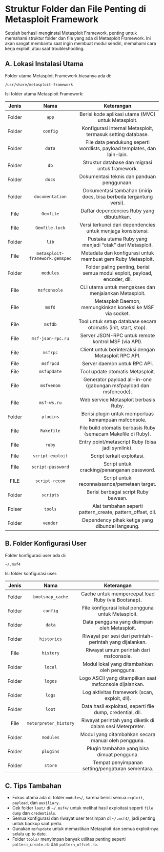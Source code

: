 # Struktur Folder dan File Penting di Metasploit Framework

Setelah berhasil menginstal Metasploit Framework, penting untuk memahami struktur folder dan file yang ada di Metasploit Framework. Ini akan sangat membantu saat ingin membuat modul sendiri, memahami cara kerja exploit, atau saat troubleshooting.

## A. Lokasi Instalasi Utama

Folder utama Metasploit Framework biasanya ada di:

```
/usr/share/metasploit-framework
```

Isi folder utama Metasploit Framework:

| Jenis | Nama | Keterangan |
|:--:|:--:|:--:|
| Folder | `app` | Berisi kode aplikasi utama (MVC) untuk Metasploit. |
| Folder | `config` | Konfigurasi internal Metasploit, termasuk setting database. |
| Folder | `data` |	File data pendukung seperti wordlists, payload templates, dan lain-lain. |
| Folder | `db` | Struktur database dan migrasi untuk framework. |
| Folder | `docs` | Dokumentasi teknis dan panduan penggunaan. |
| Folder | `documentation` | Dokumentasi tambahan (mirip docs, bisa berbeda tergantung versi). |
| File | `Gemfile` | Daftar dependencies Ruby yang dibutuhkan. |
| File | `Gemfile.lock` | Versi terkunci dari dependencies untuk menjaga konsistensi. | 
| Folder | `lib` | Pustaka utama Ruby yang menjadi “otak” dari Metasploit. |
| File | `metasploit-framework.gemspec` | Metadata dan konfigurasi untuk membuat gem Ruby Metasploit. |
| Folder | `modules` | Folder paling penting, berisi semua modul exploit, payload, encoder, dll. |
| File | `msfconsole` | CLI utama untuk mengakses dan menjalankan Metasploit. |
| File | `msfd` | Metasploit Daemon, memungkinkan koneksi ke MSF via socket. |
| File | `msfdb` | Tool untuk setup database secara otomatis (init, start, stop). |
| File | `msf-json-rpc.ru` | Server JSON-RPC untuk remote kontrol MSF (via API). |
| File | `msfrpc` | Client untuk berinteraksi dengan Metasploit RPC API. |
| File | `msfrpcd` | Server daemon untuk RPC API. |
| File | `msfupdate` | Tool update otomatis Metasploit. |
| File | `msfvenom` | Generator payload all-in-one (gabungan msfpayload dan msfencode). |
| File | `msf-ws.ru` | Web service Metasploit berbasis Ruby. |
| Folder | `plugins` | Berisi plugin untuk memperluas kemampuan msfconsole. |
| File | `Rakefile` | File build otomatis berbasis Ruby (semacam Makefile di Ruby). | 
| File | `ruby` | Entry point/metascript Ruby (bisa jadi symlink). |
| File | `script-exploit` | Script terkait exploitasi. |
| File | `script-password` | Script untuk cracking/penanganan password. |
| FILE | `script-recon` | Script untuk reconnaissance/pemetaan target. |
| Folder | `scripts` | Berisi berbagai script Ruby bawaan. |
| Folser | `tools` | Alat tambahan seperti pattern_create, pattern_offset, dll. |
| Folder | `vendor` | Dependency pihak ketiga yang dibundel langsung. |

## B. Folder Konfigurasi User

Folder konfigurasi user ada di:

```
~/.msf4
```

Isi folder konfigurasi user:

| Jenis |	Nama | Keterangan |
|:--:|:--:|:--:|
| Folder | `bootsnap_cache` | Cache untuk mempercepat load Ruby (via Bootsnap). | 
| Folder | `config` | File konfigurasi lokal pengguna untuk Metasploit. |
| Folder | `data` | Data pengguna yang disimpan oleh Metasploit. |
| Folder | `histories` | Riwayat per sesi dari perintah-perintah yang dijalankan. |
| File | `history` | Riwayat umum perintah dari msfconsole. |
| Folder | `local` | Modul lokal yang ditambahkan oleh pengguna. |
| Folder | `logos` | Logo ASCII yang ditampilkan saat msfconsole dijalankan. |
| Folder | `logs` | Log aktivitas framework (scan, exploit, dll). |
| Folder | `loot` | Data hasil exploitasi, seperti file dump, credential, dll. |
| File | `meterpreter_history` | Riwayat perintah yang diketik di dalam sesi Meterpreter. |
| Folder | `modules` | Modul yang ditambahkan secara manual oleh pengguna. |
| Folder | `plugins` | Plugin tambahan yang bisa dimuat pengguna. |
|Folder | `store` | Tempat penyimpanan setting/pengaturan sementara. |

## C. Tips Tambahan

- Fokus utama ada di folder `modules/`, karena berisi semua `exploit`, `payload`, dan `auxiliary`.
- Cek folder `loot/` di `~/.msf4/` untuk melihat hasil exploitasi seperti `file dump` dan `credentials`.
- Semua konfigurasi dan riwayat user tersimpan di `~/.msf4/`, jadi penting untuk backup saat perlu.
- Gunakan `msfupdate` untuk memastikan Metasploit dan semua exploit-nya selalu up to date.
- Folder `tools/` menyimpan banyak utilitas penting seperti `pattern_create.rb` dan `pattern_offset.rb`.
